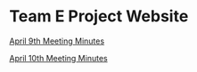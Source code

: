 # Team E Project Website

[April 9th Meeting Minutes](/2024-04-09-meeting-minutes)

[April 10th Meeting Minutes](/2024-04-10-meeting-minutes)
